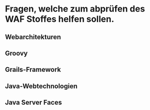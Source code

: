 # Fragen, welche zum abprüfen des WAF Stoffes helfen sollen.

## Webarchitekturen

## Groovy

## Grails-Framework

## Java-Webtechnologien

## Java Server Faces
